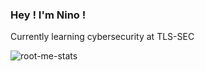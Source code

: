 ### Hey ! I'm Nino !

Currently learning cybersecurity at TLS-SEC

![root-me-stats](https://root-me-diff.vercel.app/rm-gh?nickname=nin7o-863599&gstats=show&style=Dark)
